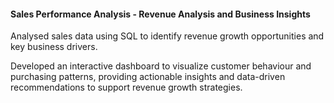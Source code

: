 #### Sales Performance Analysis - Revenue Analysis and Business Insights
Analysed sales data using SQL to identify revenue growth opportunities and key business drivers. 

Developed an interactive dashboard to visualize customer behaviour and purchasing patterns, providing actionable insights and data-driven recommendations to support revenue growth strategies.

